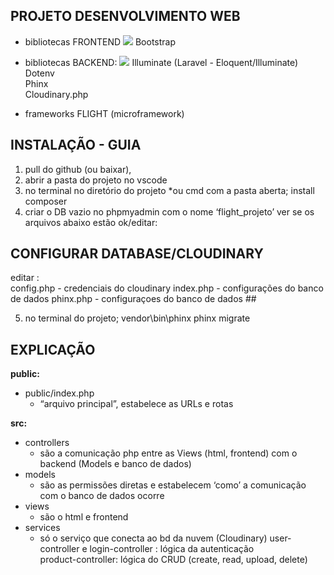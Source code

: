 ## PROJETO DESENVOLVIMENTO WEB

* bibliotecas FRONTEND
![](https://upload.wikimedia.org/wikipedia/commons/thumb/b/b2/Bootstrap_logo.svg/2560px-Bootstrap_logo.svg.png)
Bootstrap

* bibliotecas BACKEND:
![](https://imgur.com/a/o6Cysly)
Illuminate (Laravel - Eloquent/Illuminate)  
Dotenv  
Phinx  
Cloudinary.php

* frameworks
FLIGHT (microframework)

## INSTALAÇÃO \- GUIA

1. pull do github (ou baixar), 
2. abrir a pasta do projeto no vscode
3. no terminal no diretório do projeto *ou cmd com a pasta aberta;
   install composer 
4. criar o DB vazio no phpmyadmin com o nome ‘flight\_projeto’
   ver se os arquivos abaixo estão ok/editar:
   
## CONFIGURAR DATABASE/CLOUDINARY  
editar :  
   config.php - credenciais do cloudinary
   index.php - configurações do banco de dados
   phinx.php - configuraçoes do banco de dados ##
   
5. no terminal do projeto;
   vendor\bin\phinx
   phinx migrate 


## EXPLICAÇÃO

**public:**
* public/index.php  
  * “arquivo principal”, estabelece as URLs e rotas

**src:**
* controllers  
  * são a comunicação php entre as Views (html, frontend) com o backend (Models e banco de dados)  
* models   
  * são as permissões diretas e estabelecem ‘como’ a comunicação com o banco de dados ocorre  
* views  
  * são o html e frontend  
* services  
  * só o serviço que conecta ao bd da nuvem (Cloudinary)
user-controller e login-controller : lógica da autenticação   
product-controller: lógica do CRUD (create, read, upload, delete)
